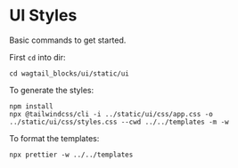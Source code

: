 # UI Styles

Basic commands to get started.

First `cd` into dir:

```console
cd wagtail_blocks/ui/static/ui
```

To generate the styles:

```console
npm install
npx @tailwindcss/cli -i ../static/ui/css/app.css -o ../static/ui/css/styles.css --cwd ../../templates -m -w
```

To format the templates:

```console
npx prettier -w ../../templates
```
